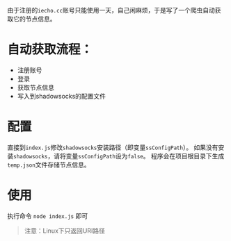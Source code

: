 由于注册的`iecho.cc`账号只能使用一天，自己闲麻烦，于是写了一个爬虫自动获取它的节点信息。

# 自动获取流程：
- 注册账号
- 登录
- 获取节点信息
- 写入到shadowsocks的配置文件

# 配置
直接到`index.js`修改`shadowsocks`安装路径（即变量`ssConfigPath`）。
如果没有安装`shadowsocks`，请将变量`ssConfigPath`设为`false`。
程序会在项目根目录下生成`temp.json`文件存储节点信息。

# 使用
执行命令 `node index.js` 即可

> 注意：Linux下只返回URI路径
